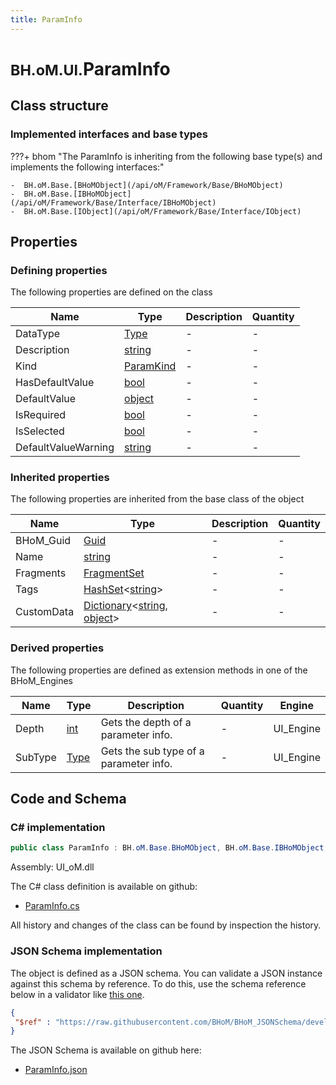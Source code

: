 ```yaml
---
title: ParamInfo
---
```


# <small>BH.oM.UI.</small>**ParamInfo**



## Class structure

### Implemented interfaces and base types

???+ bhom "The ParamInfo is inheriting from the following base type(s) and implements the following interfaces:"

    -  BH.oM.Base.[BHoMObject](/api/oM/Framework/Base/BHoMObject)
    -  BH.oM.Base.[IBHoMObject](/api/oM/Framework/Base/Interface/IBHoMObject)
    -  BH.oM.Base.[IObject](/api/oM/Framework/Base/Interface/IObject)


## Properties



### Defining properties

The following properties are defined on the class

| Name             | Type             | Description      | Quantity         |
|------------------|------------------|------------------|------------------|
| DataType | [Type](https://learn.microsoft.com/en-us/dotnet/api/System.Type?view=netstandard-2.0) | - | - |
| Description | [string](https://learn.microsoft.com/en-us/dotnet/api/System.String?view=netstandard-2.0) | - | - |
| Kind | [ParamKind](/api/oM/UI/UI/ParamKind) | - | - |
| HasDefaultValue | [bool](https://learn.microsoft.com/en-us/dotnet/api/System.Boolean?view=netstandard-2.0) | - | - |
| DefaultValue | [object](https://learn.microsoft.com/en-us/dotnet/api/System.Object?view=netstandard-2.0) | - | - |
| IsRequired | [bool](https://learn.microsoft.com/en-us/dotnet/api/System.Boolean?view=netstandard-2.0) | - | - |
| IsSelected | [bool](https://learn.microsoft.com/en-us/dotnet/api/System.Boolean?view=netstandard-2.0) | - | - |
| DefaultValueWarning | [string](https://learn.microsoft.com/en-us/dotnet/api/System.String?view=netstandard-2.0) | - | - |


### Inherited properties
The following properties are inherited from the base class of the object

| Name             | Type             | Description      | Quantity         |
|------------------|------------------|------------------|------------------|
| BHoM_Guid | [Guid](https://learn.microsoft.com/en-us/dotnet/api/System.Guid?view=netstandard-2.0) | - | - |
| Name | [string](https://learn.microsoft.com/en-us/dotnet/api/System.String?view=netstandard-2.0) | - | - |
| Fragments | [FragmentSet](/api/oM/Framework/Base/FragmentSet) | - | - |
| Tags | [HashSet](https://learn.microsoft.com/en-us/dotnet/api/System.Collections.Generic.HashSet-1?view=netstandard-2.0)&lt;[string](https://learn.microsoft.com/en-us/dotnet/api/System.String?view=netstandard-2.0)&gt; | - | - |
| CustomData | [Dictionary](https://learn.microsoft.com/en-us/dotnet/api/System.Collections.Generic.Dictionary-2?view=netstandard-2.0)&lt;[string](https://learn.microsoft.com/en-us/dotnet/api/System.String?view=netstandard-2.0), [object](https://learn.microsoft.com/en-us/dotnet/api/System.Object?view=netstandard-2.0)&gt; | - | - |


### Derived properties

The following properties are defined as extension methods in one of the BHoM_Engines

| Name             | Type             | Description      | Quantity         | Engine           |
|------------------|------------------|------------------|------------------|------------------|
| Depth | [int](https://learn.microsoft.com/en-us/dotnet/api/System.Int32?view=netstandard-2.0) | Gets the depth of a parameter info. | - | UI_Engine |
| SubType | [Type](https://learn.microsoft.com/en-us/dotnet/api/System.Type?view=netstandard-2.0) | Gets the sub type of a parameter info. | - | UI_Engine |


## Code and Schema

### C# implementation

``` C# title="C#"
public class ParamInfo : BH.oM.Base.BHoMObject, BH.oM.Base.IBHoMObject, BH.oM.Base.IObject
```

Assembly: UI_oM.dll

The C# class definition is available on github:

- [ParamInfo.cs](https://github.com/BHoM/BHoM_UI/blob/develop/UI_oM/ParamInfo.cs)

All history and changes of the class can be found by inspection the history.
### JSON Schema implementation

The object is defined as a JSON schema. You can validate a JSON instance against this schema by reference. To do this, use the schema reference below in a validator like [this one](https://www.jsonschemavalidator.net/).

``` json title="JSON Schema"
{
 "$ref" : "https://raw.githubusercontent.com/BHoM/BHoM_JSONSchema/develop/UI_oM/ParamInfo.json"
}
```

The JSON Schema is available on github here:

- [ParamInfo.json](https://github.com/BHoM/BHoM_JSONSchema/blob/develop/UI_oM/ParamInfo.json)
